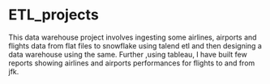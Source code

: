 # ETL_projects
This data warehouse project involves ingesting some airlines, airports and flights data from flat files to snowflake using talend etl and then designing a data warehouse using the same. Further ,using tableau, I have built few reports showing airlines and airports performances for flights to and from jfk.
